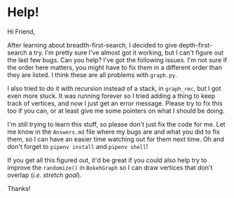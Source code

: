 # Help!

Hi Friend,

After learning about breadth-first-search, I decided to give depth-first-search
a try.  I'm pretty sure I've almost got it working, but I can't figure out the
last few bugs.  Can you help?  I've got the following issues.  I'm not sure if
the order here matters, you might have to fix them in a different order than
they are listed. I think these are all problems with `graph.py`.

<!-- 1. Nothing seems to connect, my edges aren't showing up. -->
<!-- 2. All the vertexes are the same color.  They're supposed to be different colors
if they're not connected, and right now none of them are. -->
<!-- 3. Sometimes I do something and when I run `python graph_demo.py` it just takes
forever, even though my `draw.py` and `graph_demo.py` are totally just the same
as from class. -->
<!-- 4. I wanted to let it find a target vertex, but even back when it did kinda run
this part didn't really work. -->
<!-- 5. My editor sure is complaining a lot about something called "lint." -->
<!-- 6. I keep losing track of my variables, I guess I should name them better? -->

I also tried to do it with recursion instead of a stack, in `graph_rec`, but I
got even more stuck. It was running forever so I tried adding a thing to keep
track of vertices, and now I just get an error message. Please try to fix this
too if you can, or at least give me some pointers on what I should be doing.

I'm still trying to learn this stuff, so please don't just fix the code for me.
Let me know in the `Answers.md` file where my bugs are and what you did to fix
them, so I can have an easier time watching out for them next time. Oh and don't
forget to `pipenv install` and `pipenv shell`!

If you get all this figured out, it'd be great if you could also help try to
improve the `randomize()` in `BokehGraph` so I can draw vertices that don't
overlap (*i.e. stretch goal*).

Thanks!
